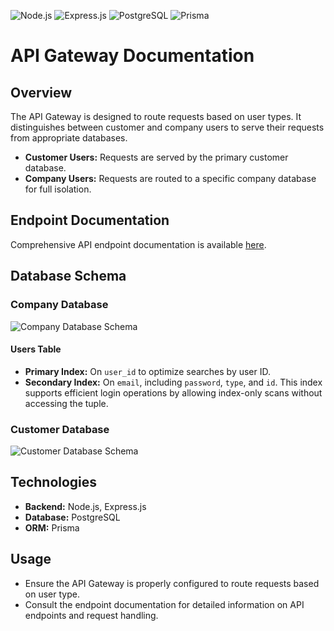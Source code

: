 ![Node.js](https://img.shields.io/badge/Node.js-339933?style=for-the-badge&logo=node.js&logoColor=white)
![Express.js](https://img.shields.io/badge/Express.js-000000?style=for-the-badge&logo=express&logoColor=white)
![PostgreSQL](https://img.shields.io/badge/PostgreSQL-336791?style=for-the-badge&logo=postgresql&logoColor=white)
![Prisma](https://img.shields.io/badge/Prisma-2D3748?style=for-the-badge&logo=prisma&logoColor=white)

# API Gateway Documentation

## Overview
The API Gateway is designed to route requests based on user types. It distinguishes between customer and company users to serve their requests from appropriate databases. 

- **Customer Users:** Requests are served by the primary customer database.
- **Company Users:** Requests are routed to a specific company database for full isolation.

## Endpoint Documentation
Comprehensive API endpoint documentation is available [here](https://documenter.getpostman.com/view/33536415/2sA3s1os8d).

## Database Schema

### Company Database
![Company Database Schema](https://github.com/user-attachments/assets/3b2ea592-6403-4a3c-a5c1-90b630b50220)

#### Users Table
- **Primary Index:** On `user_id` to optimize searches by user ID.
- **Secondary Index:** On `email`, including `password`, `type`, and `id`. This index supports efficient login operations by allowing index-only scans without accessing the tuple.

### Customer Database
![Customer Database Schema](https://github.com/user-attachments/assets/01c8fc3a-c6f8-41d4-bc1b-48305912db57)

## Technologies
- **Backend:** Node.js, Express.js
- **Database:** PostgreSQL
- **ORM:** Prisma

## Usage
- Ensure the API Gateway is properly configured to route requests based on user type.
- Consult the endpoint documentation for detailed information on API endpoints and request handling.

